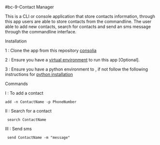 #bc-9-Contact Manager

This is a CLI or console application that store contacts information, through this app users are able to store contacts from the commandline. The user able to add new contacts, search for contacts and send an sms message through the commandline interface.

Installation

1 : Clone the app from this repository <a href="https://github.com/syntaxSizer/bc-9-contact-manager"/>consolia</a>

2 : Ensure you have a <a href="https://virtualenv.pypa.io/en/stable/">virtual environment</a> to run this app [Optional].

3 : Ensure you have a python environment to , if not follow the following instructions for  <a href="https://www.python.org/">python installation</a>

Commands

 I : To add a contact
 ```
 add -n ContactName -p PhoneNumber
 ```
II : Search for a contact
```
 search ContactName
 ```
III : Send sms
```
 send ContactName -m "message"
 ```


